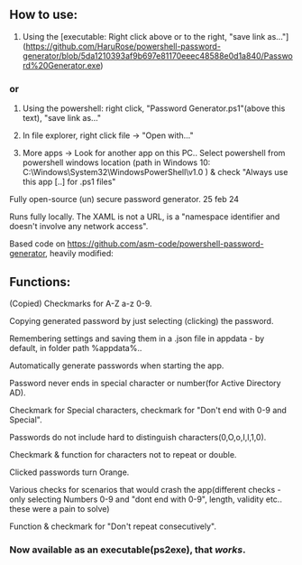 ## How to use:

1. Using the [executable: Right click above or to the right, "save link as..."] (https://github.com/HaruRose/powershell-password-generator/blob/5da1210393af9b697e81170eeec48588e0d1a840/Password%20Generator.exe)

### or

1. Using the powershell: right click, "Password Generator.ps1"(above this text), "save link as..."

2. In file explorer, right click file -> "Open with..."

3. More apps -> Look for another app on this PC.. Select powershell from powershell windows location (path in Windows 10: C:\Windows\System32\WindowsPowerShell\v1.0 ) & check "Always use this app [..] for .ps1 files"


Fully open-source (un) secure password generator. 25 feb 24

Runs fully locally. The XAML is not a URL, is a "namespace identifier and doesn't involve any network access". 

Based code on https://github.com/asm-code/powershell-password-generator, heavily modified:

## Functions:

(Copied) Checkmarks for A-Z a-z 0-9.

Copying generated password by just selecting (clicking) the password.

Remembering settings and saving them in a .json file in appdata - by default, in folder path %appdata%..

Automatically generate passwords when starting the app.

Password never ends in special character or number(for Active Directory AD).

Checkmark for Special characters, checkmark for "Don't end with 0-9 and Special".

Passwords do not include hard to distinguish characters(0,O,o,I,l,1,0).

Checkmark & function for characters not to repeat or double.

Clicked passwords turn Orange. 

Various checks for scenarios that would crash the app(different checks - only selecting Numbers 0-9 and "dont end with 0-9", length, validity etc.. these were a pain to solve)

Function & checkmark for "Don't repeat consecutively".

### Now available as an executable(ps2exe), that *works*.
